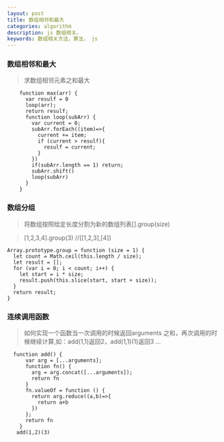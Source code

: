 ```yaml
---
layout: post
title: 数组相邻和最大
categories: algorithm
description: js 数组相关。
keywords: 数组相关方法，算法， js
---
```


###  数组相邻和最大

> 求数组相邻元素之和最大

```
    function max(arr) {
      var resulf = 0
      loop(arr);
      return resulf;
      function loop(subArr) {
        var current = 0;
        subArr.forEach((item)=>{
          current += item;
          if (current > resulf){
            resulf = current;
          }
        })
        if(subArr.length == 1) return;
        subArr.shift()
        loop(subArr)
      }
    }
```

### 数组分组

> 将数组按照给定长度分割为新的数组列表[].group(size)

> [1,2,3,4].group(3) //[[1,2,3],[4]]

```
Array.prototype.group = function (size = 1) {
  let count = Math.ceil(this.length / size);
  let result = [];
  for (var i = 0; i < count; i++) {
    let start = i * size;
    result.push(this.slice(start, start + size));
  }
  return result;
}
```

### 连续调用函数

> 如何实现一个函数当一次调用的时候返回arguments 之和，再次调用的时候继续计算,如：add(1,1)返回2，add(1,1)(1)返回3  ...

```
  function add() {
      var arg = [...arguments];
      function fn() {
        arg = arg.concat([...arguments]);
        return fn
      }
      fn.valueOf = function () {
        return arg.reduce((a,b)=>{
          return a+b
        })
      };
      return fn
    }
   add(1,2)(3)
```